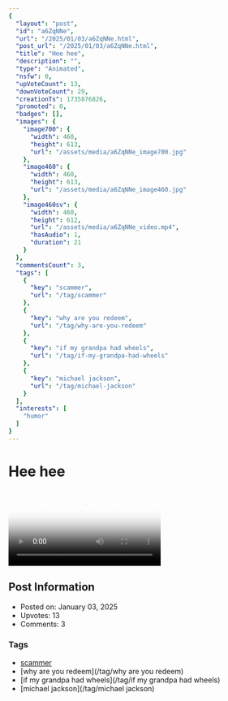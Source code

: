 ```yaml
---
{
  "layout": "post",
  "id": "a6ZqNNe",
  "url": "/2025/01/03/a6ZqNNe.html",
  "post_url": "/2025/01/03/a6ZqNNe.html",
  "title": "Hee hee",
  "description": "",
  "type": "Animated",
  "nsfw": 0,
  "upVoteCount": 13,
  "downVoteCount": 29,
  "creationTs": 1735876826,
  "promoted": 0,
  "badges": [],
  "images": {
    "image700": {
      "width": 460,
      "height": 613,
      "url": "/assets/media/a6ZqNNe_image700.jpg"
    },
    "image460": {
      "width": 460,
      "height": 613,
      "url": "/assets/media/a6ZqNNe_image460.jpg"
    },
    "image460sv": {
      "width": 460,
      "height": 612,
      "url": "/assets/media/a6ZqNNe_video.mp4",
      "hasAudio": 1,
      "duration": 21
    }
  },
  "commentsCount": 3,
  "tags": [
    {
      "key": "scammer",
      "url": "/tag/scammer"
    },
    {
      "key": "why are you redeem",
      "url": "/tag/why-are-you-redeem"
    },
    {
      "key": "if my grandpa had wheels",
      "url": "/tag/if-my-grandpa-had-wheels"
    },
    {
      "key": "michael jackson",
      "url": "/tag/michael-jackson"
    }
  ],
  "interests": [
    "humor"
  ]
}
---
```


# Hee hee

<video controls playsinline loop poster="/assets/media/a6ZqNNe_image460.jpg">
  <source src="/assets/media/a6ZqNNe_video.mp4" type="video/mp4">
  Your browser does not support the video tag.
</video>

## Post Information

- Posted on: January 03, 2025
- Upvotes: 13
- Comments: 3

### Tags

- [scammer](/tag/scammer)
- [why are you redeem](/tag/why are you redeem)
- [if my grandpa had wheels](/tag/if my grandpa had wheels)
- [michael jackson](/tag/michael jackson)
